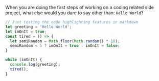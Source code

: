 When you are doing the first steps of working on a coding related side project, what else would you dare to say other than: `Hello World`?

```javascript
// Just testing the code highlighting features in markdown
let greeting = 'Hello World';
let imOnIt = true;
const tired = () => {
  let semiRandom = Math.floor(Math.random() * 10);
  semiRandom < 5 ? imOnIt = true : imOnIt = false;
}

while (imOnIt) {
  console.log(greeting);
  tired();
}
```
